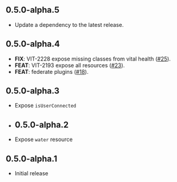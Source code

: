 ## 0.5.0-alpha.5

 - Update a dependency to the latest release.

## 0.5.0-alpha.4

 - **FIX**: VIT-2228 expose missing classes from vital health ([#25](https://github.com/tryVital/vital-flutter/issues/25)).
 - **FEAT**: VIT-2193 expose all resources ([#23](https://github.com/tryVital/vital-flutter/issues/23)).
 - **FEAT**: federate plugins ([#18](https://github.com/tryVital/vital-flutter/issues/18)).

## 0.5.0-alpha.3

* Expose `isUserConnected`

* ## 0.5.0-alpha.2

* Expose `water` resource

## 0.5.0-alpha.1

* Initial release
